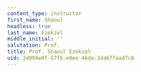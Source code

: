 ```yaml
---
content_type: instructor
first_name: Shaoul
headless: true
last_name: Ezekiel
middle_initial: ''
salutation: Prof.
title: Prof. Shaoul Ezekiel
uid: 2d094e0f-57f5-e0ee-46da-3da67faad7c8
---
```

